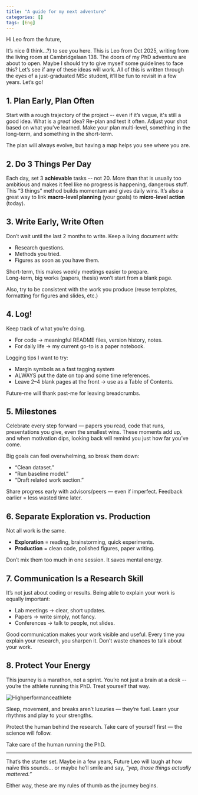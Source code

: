 ```yaml
---
title: "A guide for my next adventure"
categories: []
tags: [Eng]
---
```


Hi Leo from the future,  

It’s nice (I think…?) to see you here. This is Leo from Oct 2025, writing from the living room at Cambridgelaan 138. The doors of my PhD adventure are about to open. Maybe I should try to give myself some guidelines to face this? Let’s see if any of these ideas will work.  All of this is written through the eyes of a just-graduated MSc student, it’ll be fun to revisit in a few years. Let’s go!  


## 1. Plan Early, Plan Often  
Start with a rough trajectory of the project -- even if it’s vague, it's still a good idea. What is a *great* idea? Re-plan and test it often. Adjust your shot based on what you’ve learned. Make your plan multi-level, something in the long-term, and something in the short-term.

The plan will always evolve, but having a map helps you see where you are.  


## 2. Do 3 Things Per Day  
Each day, set 3 **achievable** tasks -- not 20. More than that is usually too ambitious and makes it feel like no progress is happening, dangerous stuff. This “3 things” method builds momentum and gives daily wins. It’s also a great way to link **macro-level planning** (your goals) to **micro-level action** (today).  


## 3. Write Early, Write Often  
Don’t wait until the last 2 months to write.  Keep a living document with:  
- Research questions.  
- Methods you tried.  
- Figures as soon as you have them.

Short-term, this makes weekly meetings easier to prepare.  
Long-term, big works (papers, thesis) won’t start from a blank page.  

Also, try to be consistent with the work you produce (reuse templates, formatting for figures and slides, etc.)

## 4. Log!  
Keep track of what you’re doing.  

- For code → meaningful README files, version history, notes.  
- For daily life → my current go-to is a paper notebook.  

Logging tips I want to try:  
  - Margin symbols as a fast tagging system
  - ALWAYS put the date on top and some time references.
  - Leave 2–4 blank pages at the front → use as a Table of Contents.

Future-me will thank past-me for leaving breadcrumbs.  


## 5. Milestones  
Celebrate every step forward — papers you read, code that runs, presentations you give, even the smallest wins. These moments add up, and when motivation dips, looking back will remind you just how far you’ve come.

Big goals can feel overwhelming, so break them down:
- “Clean dataset.”  
- “Run baseline model.”  
- “Draft related work section.”  

Share progress early with advisors/peers — even if imperfect. Feedback earlier = less wasted time later.  

## 6. Separate Exploration vs. Production  
Not all work is the same.  

- **Exploration** = reading, brainstorming, quick experiments.  
- **Production** = clean code, polished figures, paper writing.  

Don’t mix them too much in one session. It saves mental energy.  

## 7. Communication Is a Research Skill  
It’s not just about coding or results. Being able to explain your work is equally important:  

- Lab meetings → clear, short updates.  
- Papers → write simply, not fancy.  
- Conferences → talk to people, not slides.  

Good communication makes your work visible and useful. Every time you explain your research, you sharpen it. Don’t waste chances to talk about your work.

## 8. Protect Your Energy  
This journey is a marathon, not a sprint. You’re not just a brain at a desk -- you’re the athlete running this PhD. Treat yourself that way.

![Highperformanceathlete](https://media.tenor.com/EaTtACj3ExUAAAAM/daniel-ricciardo-sweat-ricciardo-sweat.gif)

Sleep, movement, and breaks aren’t luxuries — they’re fuel. Learn your rhythms and play to your strengths.

Protect the human behind the research. Take care of yourself first — the science will follow.

Take care of the human running the PhD.  

---

That’s the starter set. Maybe in a few years, Future Leo will laugh at how naïve this sounds… or maybe he’ll smile and say, *“yep, those things actually mattered.”*  

Either way, these are my rules of thumb as the journey begins.  

